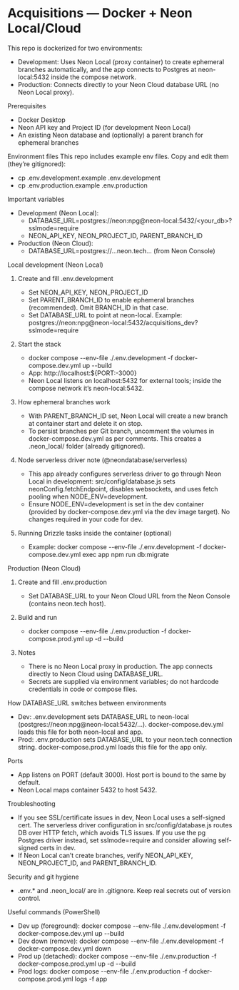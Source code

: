 # Acquisitions — Docker + Neon Local/Cloud

This repo is dockerized for two environments:
- Development: Uses Neon Local (proxy container) to create ephemeral branches automatically, and the app connects to Postgres at neon-local:5432 inside the compose network.
- Production: Connects directly to your Neon Cloud database URL (no Neon Local proxy).

Prerequisites
- Docker Desktop
- Neon API key and Project ID (for development Neon Local)
- An existing Neon database and (optionally) a parent branch for ephemeral branches

Environment files
This repo includes example env files. Copy and edit them (they’re gitignored):
- cp .env.development.example .env.development
- cp .env.production.example .env.production

Important variables
- Development (Neon Local):
  - DATABASE_URL=postgres://neon:npg@neon-local:5432/<your_db>?sslmode=require
  - NEON_API_KEY, NEON_PROJECT_ID, PARENT_BRANCH_ID
- Production (Neon Cloud):
  - DATABASE_URL=postgres://...neon.tech... (from Neon Console)

Local development (Neon Local)
1) Create and fill .env.development
   - Set NEON_API_KEY, NEON_PROJECT_ID
   - Set PARENT_BRANCH_ID to enable ephemeral branches (recommended). Omit BRANCH_ID in that case.
   - Set DATABASE_URL to point at neon-local. Example:
     postgres://neon:npg@neon-local:5432/acquisitions_dev?sslmode=require

2) Start the stack
   - docker compose --env-file ./.env.development -f docker-compose.dev.yml up --build
   - App: http://localhost:${PORT:-3000}
   - Neon Local listens on localhost:5432 for external tools; inside the compose network it’s neon-local:5432.

3) How ephemeral branches work
   - With PARENT_BRANCH_ID set, Neon Local will create a new branch at container start and delete it on stop.
   - To persist branches per Git branch, uncomment the volumes in docker-compose.dev.yml as per comments. This creates a .neon_local/ folder (already gitignored).

4) Node serverless driver note (@neondatabase/serverless)
   - This app already configures serverless driver to go through Neon Local in development:
     src/config/database.js sets neonConfig.fetchEndpoint, disables websockets, and uses fetch pooling when NODE_ENV=development.
   - Ensure NODE_ENV=development is set in the dev container (provided by docker-compose.dev.yml via the dev image target). No changes required in your code for dev.

5) Running Drizzle tasks inside the container (optional)
   - Example: docker compose --env-file ./.env.development -f docker-compose.dev.yml exec app npm run db:migrate

Production (Neon Cloud)
1) Create and fill .env.production
   - Set DATABASE_URL to your Neon Cloud URL from the Neon Console (contains neon.tech host).

2) Build and run
   - docker compose --env-file ./.env.production -f docker-compose.prod.yml up -d --build

3) Notes
   - There is no Neon Local proxy in production. The app connects directly to Neon Cloud using DATABASE_URL.
   - Secrets are supplied via environment variables; do not hardcode credentials in code or compose files.

How DATABASE_URL switches between environments
- Dev: .env.development sets DATABASE_URL to neon-local (postgres://neon:npg@neon-local:5432/...). docker-compose.dev.yml loads this file for both neon-local and app.
- Prod: .env.production sets DATABASE_URL to your neon.tech connection string. docker-compose.prod.yml loads this file for the app only.

Ports
- App listens on PORT (default 3000). Host port is bound to the same by default.
- Neon Local maps container 5432 to host 5432.

Troubleshooting
- If you see SSL/certificate issues in dev, Neon Local uses a self-signed cert. The serverless driver configuration in src/config/database.js routes DB over HTTP fetch, which avoids TLS issues. If you use the pg Postgres driver instead, set sslmode=require and consider allowing self-signed certs in dev.
- If Neon Local can’t create branches, verify NEON_API_KEY, NEON_PROJECT_ID, and PARENT_BRANCH_ID.

Security and git hygiene
- .env.* and .neon_local/ are in .gitignore. Keep real secrets out of version control.

Useful commands (PowerShell)
- Dev up (foreground):
  docker compose --env-file ./.env.development -f docker-compose.dev.yml up --build
- Dev down (remove):
  docker compose --env-file ./.env.development -f docker-compose.dev.yml down
- Prod up (detached):
  docker compose --env-file ./.env.production -f docker-compose.prod.yml up -d --build
- Prod logs:
  docker compose --env-file ./.env.production -f docker-compose.prod.yml logs -f app
